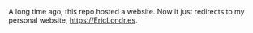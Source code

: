 A long time ago, this repo hosted a website. Now it just redirects to my personal website, https://EricLondr.es.
